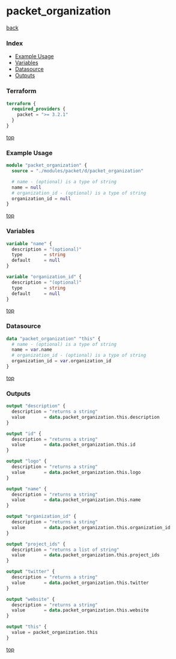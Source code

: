 # packet_organization

[back](../packet.md)

### Index

- [Example Usage](#example-usage)
- [Variables](#variables)
- [Datasource](#datasource)
- [Outputs](#outputs)

### Terraform

```terraform
terraform {
  required_providers {
    packet = ">= 3.2.1"
  }
}
```

[top](#index)

### Example Usage

```terraform
module "packet_organization" {
  source = "./modules/packet/d/packet_organization"

  # name - (optional) is a type of string
  name = null
  # organization_id - (optional) is a type of string
  organization_id = null
}
```

[top](#index)

### Variables

```terraform
variable "name" {
  description = "(optional)"
  type        = string
  default     = null
}

variable "organization_id" {
  description = "(optional)"
  type        = string
  default     = null
}
```

[top](#index)

### Datasource

```terraform
data "packet_organization" "this" {
  # name - (optional) is a type of string
  name = var.name
  # organization_id - (optional) is a type of string
  organization_id = var.organization_id
}
```

[top](#index)

### Outputs

```terraform
output "description" {
  description = "returns a string"
  value       = data.packet_organization.this.description
}

output "id" {
  description = "returns a string"
  value       = data.packet_organization.this.id
}

output "logo" {
  description = "returns a string"
  value       = data.packet_organization.this.logo
}

output "name" {
  description = "returns a string"
  value       = data.packet_organization.this.name
}

output "organization_id" {
  description = "returns a string"
  value       = data.packet_organization.this.organization_id
}

output "project_ids" {
  description = "returns a list of string"
  value       = data.packet_organization.this.project_ids
}

output "twitter" {
  description = "returns a string"
  value       = data.packet_organization.this.twitter
}

output "website" {
  description = "returns a string"
  value       = data.packet_organization.this.website
}

output "this" {
  value = packet_organization.this
}
```

[top](#index)